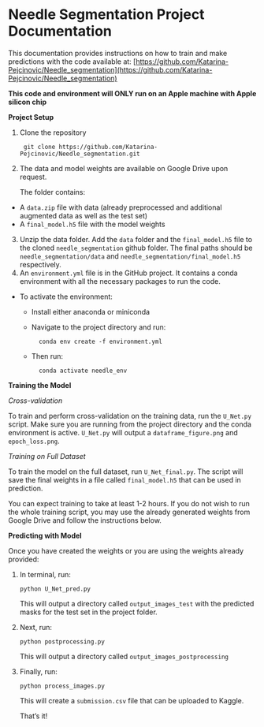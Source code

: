 
# Needle Segmentation Project Documentation

This documentation provides instructions on how to train and make predictions with the code available at: [https://github.com/Katarina-Pejcinovic/Needle_segmentation](https://github.com/Katarina-Pejcinovic/Needle_segmentation)

****This code and environment will ONLY run on an Apple machine with Apple silicon chip****

**Project Setup**



1. Clone the repository

   ```
    git clone https://github.com/Katarina-Pejcinovic/Needle_segmentation.git
   ```


2. The data and model weights are available on Google Drive upon request. 

    The folder contains: 

* A `data.zip` file with data (already preprocessed and additional augmented data as well as the test set) 
* A `final_model.h5` file with the model weights
3. Unzip the data folder. Add the `data` folder and the `final_model.h5` file to the cloned `needle_segmentation` github folder. The final paths should be `needle_segmentation/data` and `needle_segmentation/final_model.h5 `respectively. 
4. An `environment.yml` file is in the GitHub project. It contains a conda environment with all the necessary packages to run the code. 
* To activate the environment:
    * Install either anaconda or miniconda 
    * Navigate to the project directory and run:

            
            conda env create -f environment.yml
            


    * Then run: 

            
            conda activate needle_env

            


**Training the Model**

_Cross-validation_

To train and perform cross-validation on the training data, run the `U_Net.py` script. Make sure you are running from the project directory and the conda environment is active. `U_Net.py` will output a `dataframe_figure.png` and `epoch_loss.png`. 

_Training on Full Dataset_

To train the model on the full dataset, run `U_Net_final.py`. The script will save the final weights in a file called `final_model.h5` that can be used in prediction. 

You can expect training to take at least 1-2 hours. If you do not wish to run the whole training script, you may use the already generated weights from Google Drive and follow the instructions below. 

**Predicting with Model**

Once you have created the weights or you are using the weights already provided:



1. In terminal, run:

    ```
    python U_Net_pred.py
    ```



    This will output a directory called `output_images_test` with the predicted masks for the test set in the project folder. 

2. Next, run: 

    ```
    python postprocessing.py
    ```



    This will output a directory called `output_images_postprocessing`

3. Finally, run:

    ```
    python process_images.py
    ```



    This will create a `submission.csv` file that can be uploaded to Kaggle. 


    That’s it!
